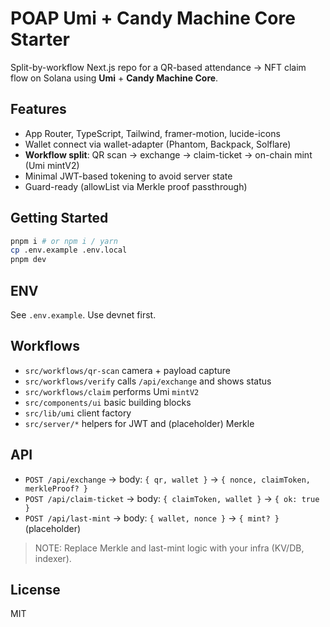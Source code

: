 # POAP Umi + Candy Machine Core Starter

Split-by-workflow Next.js repo for a QR-based attendance → NFT claim flow on Solana using **Umi** + **Candy Machine Core**.

## Features
- App Router, TypeScript, Tailwind, framer-motion, lucide-icons
- Wallet connect via wallet-adapter (Phantom, Backpack, Solflare)
- **Workflow split**: QR scan → exchange → claim-ticket → on-chain mint (Umi mintV2)
- Minimal JWT-based tokening to avoid server state
- Guard-ready (allowList via Merkle proof passthrough)

## Getting Started
```bash
pnpm i # or npm i / yarn
cp .env.example .env.local
pnpm dev
```

## ENV
See `.env.example`. Use devnet first.

## Workflows
- `src/workflows/qr-scan` camera + payload capture
- `src/workflows/verify` calls `/api/exchange` and shows status
- `src/workflows/claim` performs Umi `mintV2`
- `src/components/ui` basic building blocks
- `src/lib/umi` client factory
- `src/server/*` helpers for JWT and (placeholder) Merkle

## API
- `POST /api/exchange` → body: `{ qr, wallet }` → `{ nonce, claimToken, merkleProof? }`
- `POST /api/claim-ticket` → body: `{ claimToken, wallet }` → `{ ok: true }`
- `POST /api/last-mint` → body: `{ wallet, nonce }` → `{ mint? }` (placeholder)

> NOTE: Replace Merkle and last-mint logic with your infra (KV/DB, indexer).

## License
MIT
